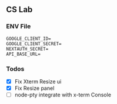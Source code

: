 ## CS Lab

### ENV File
```env
GOOGLE_CLIENT_ID=
GOOGLE_CLIENT_SECRET=
NEXTAUTH_SECRET=
API_BASE_URL=
```

### Todos 
- [x] Fix Xterm Resize ui
- [x] Fix Resize panel
- [ ] node-pty integrate with x-term Console